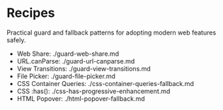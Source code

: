 # Recipes

Practical guard and fallback patterns for adopting modern web features safely.

- Web Share: ./guard-web-share.md
- URL.canParse: ./guard-url-canparse.md
- View Transitions: ./guard-view-transitions.md
- File Picker: ./guard-file-picker.md
- CSS Container Queries: ./css-container-queries-fallback.md
- CSS :has(): ./css-has-progressive-enhancement.md
- HTML Popover: ./html-popover-fallback.md
